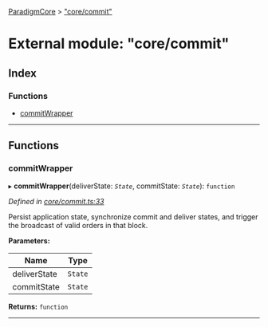 [ParadigmCore](../README.md) > ["core/commit"](../modules/_core_commit_.md)

# External module: "core/commit"

## Index

### Functions

* [commitWrapper](_core_commit_.md#commitwrapper)

---

## Functions

<a id="commitwrapper"></a>

###  commitWrapper

▸ **commitWrapper**(deliverState: *`State`*, commitState: *`State`*): `function`

*Defined in [core/commit.ts:33](https://github.com/paradigmfoundation/paradigmcore/blob/6bbcaa8/src/core/commit.ts#L33)*

Persist application state, synchronize commit and deliver states, and trigger the broadcast of valid orders in that block.

**Parameters:**

| Name | Type |
| ------ | ------ |
| deliverState | `State` |
| commitState | `State` |

**Returns:** `function`

___

